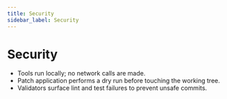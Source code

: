 ```yaml
---
title: Security
sidebar_label: Security
---
```


# Security

- Tools run locally; no network calls are made.
- Patch application performs a dry run before touching the working tree.
- Validators surface lint and test failures to prevent unsafe commits.
